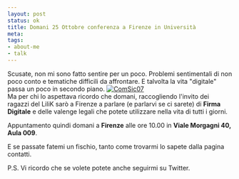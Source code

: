 ```yaml
--- 
layout: post
status: ok
title: Domani 25 Ottobre conferenza a Firenze in Università
meta: 
tags: 
- about-me
- talk
---
```

Scusate, non mi sono fatto sentire per un poco. Problemi sentimentali di non poco conto e tematiche difficili da affrontare. E talvolta la vita "digitale" passa un poco in secondo piano.
[![ComSic07](http://www.lastknight.com/download/comsic07.thumbnail.png)](http://www.lastknight.com/download/comsic07.png)  
Ma per chi lo aspettava ricordo che domani, raccogliendo l'invito dei ragazzi del LiliK sarò a Firenze a parlare (e parlarvi se ci sarete) di **Firma Digitale** e delle valenge legali che potete utilizzare nella vita di tutti i giorni.  
  
Appuntamento quindi domani a **Firenze** alle ore 10.00 in **Viale Morgagni 40, Aula 009**.  
  
E se passate fatemi un fischio, tanto come trovarmi lo sapete dalla pagina contatti.  
  
P.S. Vi ricordo che se volete potete anche seguirmi su Twitter. 
